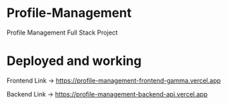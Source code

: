 # Profile-Management
Profile Management Full Stack Project 

# Deployed and working
Frontend Link -> https://profile-management-frontend-gamma.vercel.app

Backend Link -> https://profile-management-backend-api.vercel.app
